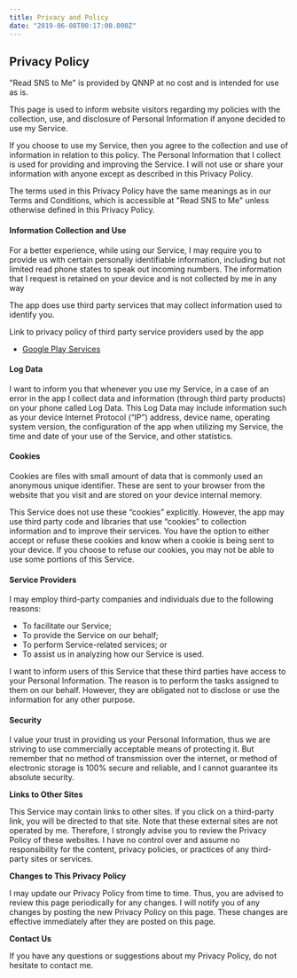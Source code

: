 ```yaml
---
title: Privacy and Policy
date: "2019-06-08T00:17:00.000Z"
---
```


## Privacy Policy

"Read SNS to Me" is provided by QNNP at no cost and is intended for use as is.

This page is used to inform website visitors regarding my policies with
the collection, use, and disclosure of Personal Information if anyone
decided to use my Service.

If you choose to use my Service, then you agree to the collection and use
of information in relation to this policy. The Personal Information that I
collect is used for providing and improving the Service. I will not use or
share your information with anyone except as described in this Privacy
Policy.

The terms used in this Privacy Policy have the same meanings as in our
Terms and Conditions, which is accessible at "Read SNS to Me" unless
otherwise defined in this Privacy Policy.

#### Information Collection and Use

For a better experience, while using our Service, I may require you to
provide us with certain personally identifiable information, including but
not limited read phone states to speak out incoming numbers. The
information that I request is retained on your device and is not collected
by me in any way

The app does use third party services that may collect information used to
identify you.

Link to privacy policy of third party service providers used by the app

- [Google Play Services](https://www.google.com/policies/privacy/)

#### Log Data

I want to inform you that whenever you use my Service, in a case of an
error in the app I collect data and information (through third party
products) on your phone called Log Data. This Log Data may include
information such as your device Internet Protocol (“IP”) address, device
name, operating system version, the configuration of the app when
utilizing my Service, the time and date of your use of the Service, and
other statistics.

#### Cookies

Cookies are files with small amount of data that is commonly used an
anonymous unique identifier. These are sent to your browser from the
website that you visit and are stored on your device internal memory.

This Service does not use these “cookies” explicitly. However, the app may
use third party code and libraries that use “cookies” to collection
information and to improve their services. You have the option to either
accept or refuse these cookies and know when a cookie is being sent to
your device. If you choose to refuse our cookies, you may not be able to
use some portions of this Service.

#### Service Providers

I may employ third-party companies and individuals due to the following
reasons:

- To facilitate our Service;
- To provide the Service on our behalf;
- To perform Service-related services; or
- To assist us in analyzing how our Service is used.

I want to inform users of this Service that these third parties have
access to your Personal Information. The reason is to perform the tasks
assigned to them on our behalf. However, they are obligated not to
disclose or use the information for any other purpose.

#### Security

I value your trust in providing us your Personal Information, thus we are
striving to use commercially acceptable means of protecting it. But
remember that no method of transmission over the internet, or method of
electronic storage is 100% secure and reliable, and I cannot guarantee its
absolute security.

**Links to Other Sites**

This Service may contain links to other sites. If you click on a
third-party link, you will be directed to that site. Note that these
external sites are not operated by me. Therefore, I strongly advise you to
review the Privacy Policy of these websites. I have no control over and
assume no responsibility for the content, privacy policies, or practices
of any third-party sites or services.

**Changes to This Privacy Policy**

I may update our Privacy Policy from time to time. Thus, you are advised
to review this page periodically for any changes. I will notify you of any
changes by posting the new Privacy Policy on this page. These changes are
effective immediately after they are posted on this page.

**Contact Us**

If you have any questions or suggestions about my Privacy Policy, do not
hesitate to contact me.
